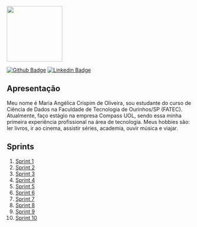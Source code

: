
<img src="https://avatars.githubusercontent.com/u/142120467?v=4" width="150">

[![Github Badge](https://img.shields.io/badge/-Github-000?style=flat-square&logo=Github&logoColor=white&link=https://github.com/)](https://github.com/mariaangelicaoliveira)
[![Linkedin Badge](https://img.shields.io/badge/-LinkedIn-blue?style=flat-square&logo=Linkedin&logoColor=white&link=https://www.linkedin.com/in/mariaangelicaoliveira/)](https://www.linkedin.com/in/mariaangelicaoliveira/)

## Apresentação
Meu nome é Maria Angélica Crispim de Oliveira, sou estudante do curso de Ciência de Dados na Faculdade de Tecnologia de Ourinhos/SP (FATEC). Atualmente, faço estágio na empresa Compass UOL, sendo essa minha primeira experiência profissional na área de tecnologia. Meus hobbies são: ler livros, ir ao cinema, assistir séries, academia, ouvir música e viajar.


## Sprints 

1. [Sprint 1](Sprint_1/README.md)
2. [Sprint 2](Sprint_2/README.md)
3. [Sprint 3](Sprint_3/README.md)
4. [Sprint 4](Sprint_4/README.md)
5. [Sprint 5](Sprint_5/README.md)
6. [Sprint 6](Sprint_6/README.md)
7. [Sprint 7](Sprint_7/README.md)
8. [Sprint 8](Sprint_8/README.md)
9. [Sprint 9](Sprint_9/README.md)
10. [Sprint 10](Sprint_10/README.md)




